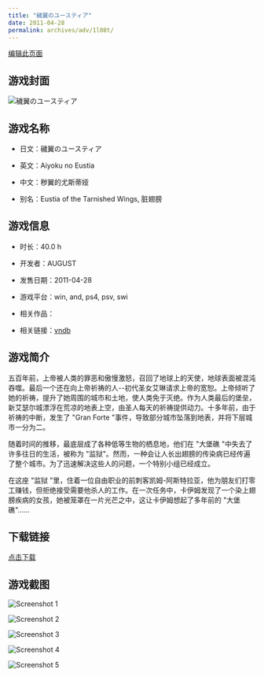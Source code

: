 ```yaml
---
title: "穢翼のユースティア"
date: 2011-04-28
permalink: archives/adv/1l08t/
---
```

[编辑此页面](https://github.com/ACG-3/ADV3-source/blob/main/source/_posts/%E7%A9%A2%E7%BF%BC%E3%81%AE%E3%83%A6%E3%83%BC%E3%82%B9%E3%83%86%E3%82%A3%E3%82%A2.md)

## 游戏封面

![穢翼のユースティア](https://pan.timero.xyz/d/onedrive/img_lib_001/%E7%A9%A2%E7%BF%BC%E3%81%AE%E3%83%A6%E3%83%BC%E3%82%B9%E3%83%86%E3%82%A3%E3%82%A2_cover.avif)


## 游戏名称

- 日文：穢翼のユースティア
- 英文：Aiyoku no Eustia
- 中文：秽翼的尤斯蒂娅

- 别名：Eustia of the Tarnished Wings, 脏翅膀


## 游戏信息

- 时长：40.0 h
- 开发者：AUGUST
- 发售日期：2011-04-28
- 游戏平台：win, and, ps4, psv, swi
- 相关作品：

- 相关链接：[vndb](https://vndb.org/v3770)


## 游戏简介

五百年前，上帝被人类的罪恶和傲慢激怒，召回了地球上的天使，地球表面被混沌吞噬。最后一个还在向上帝祈祷的人--初代圣女艾琳请求上帝的宽恕。上帝倾听了她的祈祷，提升了她周围的城市和土地，使人类免于灭绝。作为人类最后的堡垒，新艾瑟尔城漂浮在荒凉的地表上空，由圣人每天的祈祷提供动力。十多年前，由于祈祷的中断，发生了 "Gran Forte "事件，导致部分城市坠落到地表，并将下层城市一分为二。

随着时间的推移，最底层成了各种低等生物的栖息地，他们在 "大堡礁 "中失去了许多往日的生活，被称为 "监狱"。然而，一种会让人长出翅膀的传染病已经传遍了整个城市。为了迅速解决这些人的问题，一个特别小组已经成立。

在这座 "监狱 "里，住着一位自由职业的前刺客凯姆-阿斯特拉亚，他为朋友们打零工赚钱，但拒绝接受需要他杀人的工作。在一次任务中，卡伊姆发现了一个染上翅膀疾病的女孩，她被笼罩在一片光芒之中，这让卡伊姆想起了多年前的 "大堡礁"......


## 下载链接

[点击下载](https://pan.timero.xyz/onedrive/adv_lib_001/%E7%A9%A2%E7%BF%BC%E3%81%AE%E3%83%A6%E3%83%BC%E3%82%B9%E3%83%86%E3%82%A3%E3%82%A2)


## 游戏截图


![Screenshot 1](https://pan.timero.xyz/d/onedrive/img_lib_001/%E7%A9%A2%E7%BF%BC%E3%81%AE%E3%83%A6%E3%83%BC%E3%82%B9%E3%83%86%E3%82%A3%E3%82%A2_Screenshot_1.avif)

![Screenshot 2](https://pan.timero.xyz/d/onedrive/img_lib_001/%E7%A9%A2%E7%BF%BC%E3%81%AE%E3%83%A6%E3%83%BC%E3%82%B9%E3%83%86%E3%82%A3%E3%82%A2_Screenshot_2.avif)

![Screenshot 3](https://pan.timero.xyz/d/onedrive/img_lib_001/%E7%A9%A2%E7%BF%BC%E3%81%AE%E3%83%A6%E3%83%BC%E3%82%B9%E3%83%86%E3%82%A3%E3%82%A2_Screenshot_3.avif)

![Screenshot 4](https://pan.timero.xyz/d/onedrive/img_lib_001/%E7%A9%A2%E7%BF%BC%E3%81%AE%E3%83%A6%E3%83%BC%E3%82%B9%E3%83%86%E3%82%A3%E3%82%A2_Screenshot_4.avif)

![Screenshot 5](https://pan.timero.xyz/d/onedrive/img_lib_001/%E7%A9%A2%E7%BF%BC%E3%81%AE%E3%83%A6%E3%83%BC%E3%82%B9%E3%83%86%E3%82%A3%E3%82%A2_Screenshot_5.avif)

